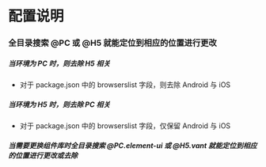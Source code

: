 # 配置说明

### 全目录搜索 @PC 或 @H5 就能定位到相应的位置进行更改

##### 当环境为 PC 时，则去除 H5 相关

- 对于 package.json 中的 browserslist 字段，则去除 Android 与 iOS

##### 当环境为 H5 时，则去除 PC 相关

- 对于 package.json 中的 browserslist 字段，仅保留 Android 与 iOS

##### 当需要更换组件库时全目录搜索 @PC.element-ui 或 @H5.vant 就能定位到相应的位置进行更改或去除
